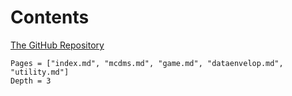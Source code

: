 # Contents 

[The GitHub Repository](https://github.com/jbytecode/JMcDM)
```@contents
Pages = ["index.md", "mcdms.md", "game.md", "dataenvelop.md", "utility.md"]
Depth = 3
```

